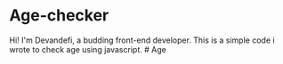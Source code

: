 # Age-checker
Hi! I'm Devandefi, a budding front-end developer.
This is a simple code i wrote to check age using javascript.
#   A g e  
 